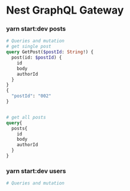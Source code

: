 # Nest GraphQL Gateway

### yarn start:dev posts

```graphql
# Queries and mutation
# get single post
query GetPost($postId: String!) {
  post(id: $postId) {
    id
    body
    authorId
  }
}
{
  "postId": "002"
}


# get all posts
query{
  posts{
    id
    body
    authorId
  }
}

```

### yarn start:dev users

```graphql
# Queries and mutation
```
